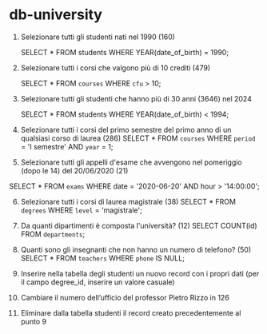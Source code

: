 # db-university

 1. Selezionare tutti gli studenti nati nel 1990 (160)

    SELECT * 
    FROM students 
    WHERE YEAR(date_of_birth) = 1990;

 2. Selezionare tutti i corsi che valgono più di 10 crediti (479)

    SELECT * 
    FROM `courses`
    WHERE `cfu` > 10;

 3. Selezionare tutti gli studenti che hanno più di 30 anni (3646) nel 2024

    SELECT * 
    FROM students 
    WHERE YEAR(date_of_birth) < 1994;

 4. Selezionare tutti i corsi del primo semestre del primo anno di un qualsiasi corso di laurea (286)
    SELECT * 
    FROM `courses` 
    WHERE `period` = 'I semestre' 
    AND `year` = 1;

 5. Selezionare tutti gli appelli d'esame che avvengono nel pomeriggio (dopo le 14) del 20/06/2020 (21)

   SELECT * 
   FROM `exams` 
   WHERE date = '2020-06-20' 
   AND hour > '14:00:00';

 6. Selezionare tutti i corsi di laurea magistrale (38)
   SELECT * 
   FROM `degrees` 
   WHERE `level` = 'magistrale';

 7. Da quanti dipartimenti è composta l'università? (12)
   SELECT COUNT(id) 
   FROM `departments`;

 8. Quanti sono gli insegnanti che non hanno un numero di telefono? (50)
   SELECT * 
   FROM `teachers` 
   WHERE `phone` IS NULL;
 
 9. Inserire nella tabella degli studenti un nuovo record con i propri dati (per il campo degree_id, inserire un valore casuale)


 10. Cambiare il numero dell’ufficio del professor Pietro Rizzo in 126


 11. Eliminare dalla tabella studenti il record creato precedentemente al punto 9

